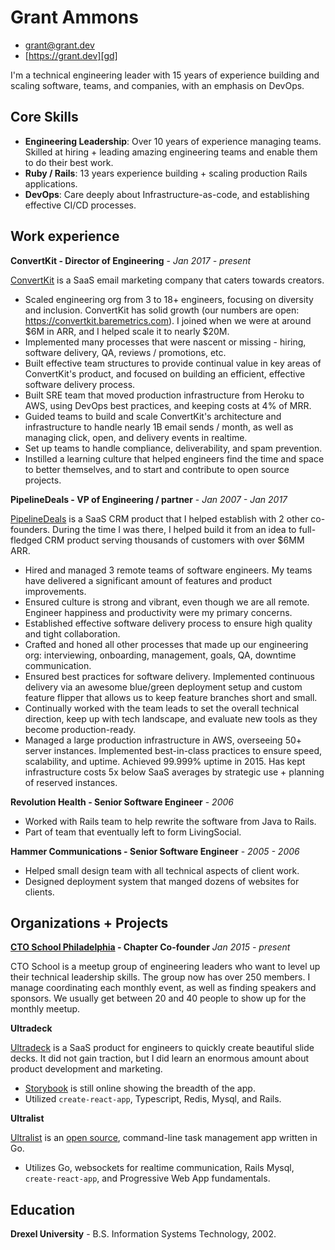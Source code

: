 # Grant Ammons

* grant@grant.dev
* [https://grant.dev][gd]

I'm a technical engineering leader with 15 years of experience building and scaling software, teams, and companies, with an emphasis on DevOps. 

## Core Skills

* **Engineering Leadership**: Over 10 years of experience managing teams.  Skilled at hiring + leading amazing engineering teams and enable them to do their best work.
* **Ruby / Rails**: 13 years experience building + scaling production Rails applications.
* **DevOps**:  Care deeply about Infrastructure-as-code, and establishing effective CI/CD processes.

## Work experience

**ConvertKit - Director of Engineering** - *Jan 2017 - present*

[ConvertKit][ck] is a SaaS email marketing company that caters towards creators.

* Scaled engineering org from 3 to 18+ engineers, focusing on diversity and inclusion. ConvertKit has solid growth (our numbers are open: https://convertkit.baremetrics.com). I joined when we were at around $6M in ARR, and I helped scale it to nearly $20M.
* Implemented many processes that were nascent or missing - hiring, software delivery, QA, reviews / promotions, etc.
* Built effective team structures to provide continual value in key areas of ConvertKit's product, and focused on building an efficient, effective software delivery process.
* Built SRE team that moved production infrastructure from Heroku to AWS, using DevOps best practices, and keeping costs at 4% of MRR.
* Guided teams to build and scale ConvertKit's architecture and infrastructure to handle nearly 1B email sends / month, as well as managing click, open, and delivery events in realtime.
* Set up teams to handle compliance, deliverability, and spam prevention.
* Instilled a learning culture that helped engineers find the time and space to better themselves, and to start and contribute to open source projects.


**PipelineDeals - VP of Engineering / partner** - *Jan 2007 - Jan 2017*

[PipelineDeals][pd] is a SaaS CRM product that I helped establish with 2 other co-founders.  During the time I was there, I helped build it from an idea to full-fledged CRM product serving thousands of customers with over $6MM ARR.

* Hired and managed 3 remote teams of software engineers.  My teams have delivered a significant amount of features and product improvements.
* Ensured culture is strong and vibrant, even though we are all remote.  Engineer happiness and productivity were my primary concerns.
* Established effective software delivery process to ensure high quality and tight collaboration. 
* Crafted and honed all other processes that made up our engineering org: interviewing, onboarding, management, goals, QA, downtime communication.
* Ensured best practices for software delivery.  Implemented continuous delivery via an awesome blue/green deployment setup and custom feature flipper that allows us to keep feature branches short and small.
* Continually worked with the team leads to set the overall technical direction, keep up with tech landscape, and evaluate new tools as they become production-ready.
* Managed a large production infrastructure in AWS, overseeing 50+ server instances.  Implemented best-in-class practices to ensure speed, scalability, and uptime.   Achieved 99.999% uptime in 2015.  Has kept infrastructure costs 5x below SaaS averages by strategic use + planning of reserved instances.

**Revolution Health - Senior Software Engineer** - *2006*

* Worked with Rails team to help rewrite the software from Java to Rails.
* Part of team that eventually left to form LivingSocial.

**Hammer Communications - Senior Software Engineer** - *2005 - 2006*

* Helped small design team with all technical aspects of client work.
* Designed deployment system that manged dozens of websites for clients.

## Organizations + Projects

**[CTO School Philadelphia][cto] - Chapter Co-founder** *Jan 2015 - present*

CTO School is a meetup group of engineering leaders who want to level up their technical leadership skills.  The group now has over 250 members.  I manage coordinating each monthly event, as well as finding speakers and sponsors.   We usually get between 20 and 40 people to show up for the monthly meetup.

**Ultradeck**

[Ultradeck][ud] is a SaaS product for engineers to quickly create beautiful slide decks. It did not gain traction, but I did learn an enormous amount about product development and marketing.

* [Storybook][uds] is still online showing the breadth of the app.
* Utilized `create-react-app`, Typescript, Redis, Mysql, and Rails.

**Ultralist**

[Ultralist][ul] is an [open source][ulo], command-line task management app written in Go.

* Utilizes Go, websockets for realtime communication, Rails Mysql, `create-react-app`, and Progressive Web App fundamentals.

## Education

**Drexel University** - B.S. Information Systems Technology, 2002.

[ck]: https://convertkit.com
[pd]: https://pipelinedeals.com
[cto]: https://www.meetup.com/cto-connection-philadelphia/
[ud]: https://ultradeck.co/
[uds]: https://stories.ultradeck.co/
[ul]: https://ultralist.io
[ulo]: https://github.com/ultralist
[gd]: https://grant.dev
